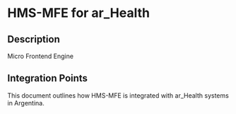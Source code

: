 # HMS-MFE for ar_Health

## Description

Micro Frontend Engine

## Integration Points

This document outlines how HMS-MFE is integrated with ar_Health systems in Argentina.
